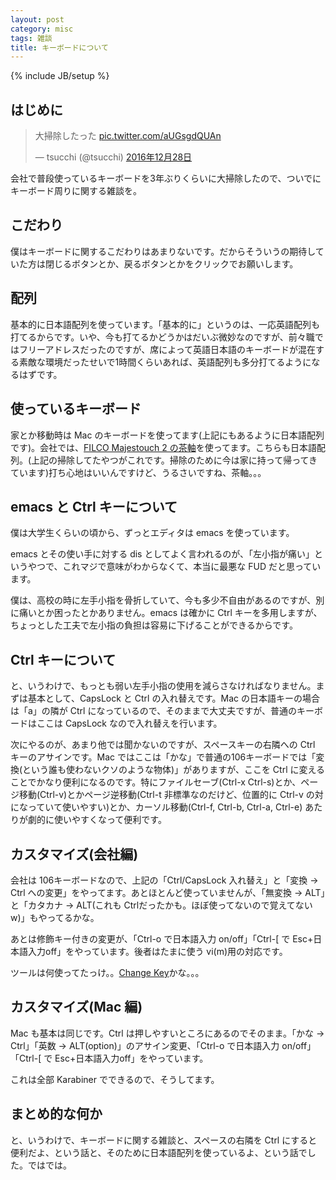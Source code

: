 ```yaml
---
layout: post
category: misc
tags: 雑談
title: キーボードについて
---
```

{% include JB/setup %}
## はじめに
<blockquote class="twitter-tweet" data-lang="ja"><p lang="ja" dir="ltr">大掃除したった <a href="https://t.co/aUGsgdQUAn">pic.twitter.com/aUGsgdQUAn</a></p>&mdash; tsucchi (@tsucchi) <a href="https://twitter.com/tsucchi/status/813974873496113152">2016年12月28日</a></blockquote>
<script async src="//platform.twitter.com/widgets.js" charset="utf-8"></script>

会社で普段使っているキーボードを3年ぶりくらいに大掃除したので、ついでにキーボード周りに関する雑談を。

## こだわり
僕はキーボードに関するこだわりはあまりないです。だからそういうの期待していた方は閉じるボタンとか、戻るボタンとかをクリックでお願いします。

## 配列
基本的に日本語配列を使っています。「基本的に」というのは、一応英語配列も打てるからです。いや、今も打てるかどうかはだいぶ微妙なのですが、前々職ではフリーアドレスだったのですが、席によって英語日本語のキーボードが混在する素敵な環境だったせいで1時間くらいあれば、英語配列も多分打てるようになるはずです。

## 使っているキーボード
家とか移動時は Mac のキーボードを使ってます(上記にもあるように日本語配列です)。会社では、[FILCO Majestouch 2 の茶軸](http://www.diatec.co.jp/products/det.php?prod_c=754)を使ってます。こちらも日本語配列。(上記の掃除してたやつがこれです。掃除のために今は家に持って帰ってきています)打ち心地はいいんですけど、うるさいですね、茶軸。。。

## emacs と Ctrl キーについて
僕は大学生くらいの頃から、ずっとエディタは emacs を使っています。

emacs とその使い手に対する dis としてよく言われるのが、「左小指が痛い」というやつで、これマジで意味がわからなくて、本当に最悪な FUD だと思っています。

僕は、高校の時に左手小指を骨折していて、今も多少不自由があるのですが、別に痛いとか困ったとかありません。emacs は確かに Ctrl キーを多用しますが、ちょっとした工夫で左小指の負担は容易に下げることができるからです。

## Ctrl キーについて
と、いうわけで、もっとも弱い左手小指の使用を減らさなければなりません。まずは基本として、CapsLock と Ctrl の入れ替えです。Mac の日本語キーの場合は「a」の隣が Ctrl になっているので、そのままで大丈夫ですが、普通のキーボードはここは CapsLock なので入れ替えを行います。

次にやるのが、あまり他では聞かないのですが、スペースキーの右隣への Ctrl キーのアサインです。Mac ではここは「かな」で普通の106キーボードでは「変換(という誰も使わないクソのような物体)」がありますが、ここを Ctrl に変えることでかなり便利になるのです。特にファイルセーブ(Ctrl-x Ctrl-s)とか、ページ移動(Ctrl-v)とかページ逆移動(Ctrl-t 非標準なのだけど、位置的に Ctrl-v の対になっていて使いやすい)とか、カーソル移動(Ctrl-f, Ctrl-b, Ctrl-a, Ctrl-e) あたりが劇的に使いやすくなって便利です。

## カスタマイズ(会社編)
会社は 106キーボードなので、上記の「Ctrl/CapsLock 入れ替え」と「変換 -> Ctrl への変更」をやってます。あとほとんど使っていませんが、「無変換 -> ALT」と「カタカナ -> ALT(これも Ctrlだったかも。ほぼ使ってないので覚えてないw)」もやってるかな。

あとは修飾キー付きの変更が、「Ctrl-o で日本語入力 on/off」「Ctrl-[ で Esc+日本語入力off」をやっています。後者はたまに使う vi(m)用の対応です。

ツールは何使ってたっけ。。[Change Key](http://forest.watch.impress.co.jp/library/software/changekey/)かな。。。

## カスタマイズ(Mac 編)
Mac も基本は同じです。Ctrl は押しやすいところにあるのでそのまま。「かな -> Ctrl」「英数 -> ALT(option)」のアサイン変更、「Ctrl-o で日本語入力 on/off」「Ctrl-[ で Esc+日本語入力off」をやっています。

これは全部 Karabiner でできるので、そうしてます。

## まとめ的な何か
と、いうわけで、キーボードに関する雑談と、スペースの右隣を Ctrl にすると便利だよ、という話と、そのために日本語配列を使っているよ、という話でした。ではでは。
